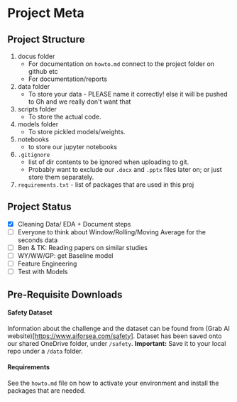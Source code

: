 # Project Meta

## Project Structure 
1. docus folder
    - For documentation on `howto.md` connect to the project folder on github etc 
    - For documentation/reports
2. data folder 
    - To store your data - PLEASE name it correctly! else it will be pushed to Gh and we really don't want that
3. scripts folder
    - To store the actual code.
4. models folder
    - To store pickled models/weights.
5. notebooks
    - to store our jupyter notebooks 
6. `.gitignore` 
    -  list of dir contents to be ignored when uploading to git.
    - Probably want to exclude our `.docx` and `.pptx` files later on; or just store them separately.
7. `requirements.txt` - list of packages that are used in this proj

## Project Status
- [x] Cleaning Data/ EDA + Document steps
- [ ] Everyone to think about Window/Rolling/Moving Average for the seconds data
- [ ] Ben & TK: Reading papers on similar studies
- [ ] WY/WW/GP: get Baseline model
- [ ] Feature Engineering
- [ ] Test with Models

## Pre-Requisite Downloads 
#### Safety Dataset 
Information about the challenge and the dataset can be found from (Grab AI website)[https://www.aiforsea.com/safety]. 
Dataset has been saved onto our shared OneDrive folder, under `/safety`. **Important:** Save it to your local repo under a `/data` folder.

#### Requirements 
See the `howto.md` file on how to activate your environment and install the packages that are needed.



